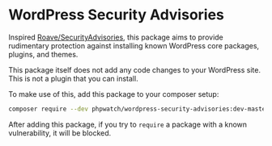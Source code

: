 WordPress Security Advisories
==========================

Inspired [Roave/SecurityAdvisories](https://github.com/Roave/SecurityAdvisories), this package aims to provide rudimentary protection against installing known WordPress core packages, plugins, and themes. 

This package itself does not add any code changes to your WordPress site. This is not a plugin that you can install. 

To make use of this, add this package to your composer setup:

```bash
composer require --dev phpwatch/wordpress-security-advisories:dev-master
```

After adding this package, if you try to `require` a package with a known vulnerability, it will be blocked. 

